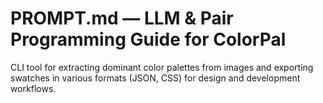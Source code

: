 # PROMPT.md — LLM & Pair Programming Guide for ColorPal

CLI tool for extracting dominant color palettes from images and exporting swatches in various formats (JSON, CSS) for design and development workflows.
